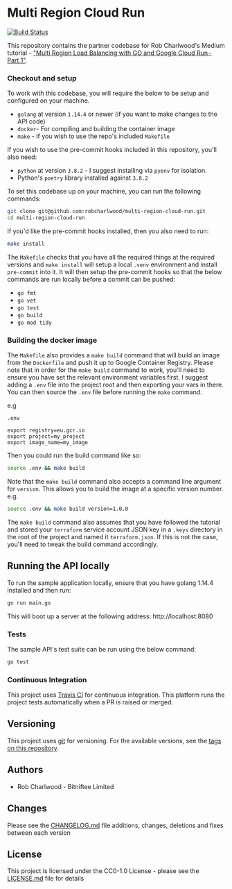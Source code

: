 # Multi Region Cloud Run
[![Build Status](https://travis-ci.org/robcharlwood/multi-region-cloud-run.svg?branch=master)](https://travis-ci.org/robcharlwood/multi-region-cloud-run/)

This repository contains the partner codebase for Rob Charlwood's Medium tutorial - ["Multi Region Load Balancing with GO and Google Cloud Run - Part 1"](https://medium.com/@bitniftee/multi-region-load-balancing-with-go-and-google-cloud-run-part-1-c2a2e39ce022).

### Checkout and setup
To work with this codebase, you will require the below to be setup and configured on your machine.

* ``golang`` at version ``1.14.4`` or newer (if you want to make changes to the API code)
* ``docker``- For compiling and building the container image
* ``make`` - If you wish to use the repo's included ``Makefile``

If you wish to use the pre-commit hooks included in this repository, you'll also need:
* ``python`` at version ``3.8.2`` - I suggest installing via ``pyenv`` for isolation.
* Python's ``poetry`` library installed against ``3.8.2``

To set this codebase up on your machine, you can run the following commands:

```bash
git clone git@github.com:robcharlwood/multi-region-cloud-run.git
cd multi-region-cloud-run
```

If you'd like the pre-commit hooks installed, then you also need to run:

```bash
make install
```

The ``Makefile`` checks that you have all the required things at the required versions and ``make install`` will setup a local ``.venv`` environment and install ``pre-commit`` into it.
It will then setup the pre-commit hooks so that the below commands are run locally before a commit can be pushed:

* ``go fmt``
* ``go vet``
* ``go test``
* ``go build``
* ``go mod tidy``

### Building the docker image

The ``Makefile`` also provides a ``make build`` command that will build an image from the ``Dockerfile`` and push it up to Google Container Registry.
Please note that in order for the ``make build`` command to work, you'll need to ensure you have set the relevant environment variables first.
I suggest adding a ``.env`` file into the project root and then exporting your vars in there. You can then source the ``.env`` file before running the ``make`` command.

e.g

``.env``
```shell
export registry=eu.gcr.io
export project=my_project
export image_name=my_image
```

Then you could run the build command like so:

```bash
source .env && make build
```

Note that the ``make build`` command also accepts a command line argument for ``version``. This allows you to build the image at a specific version number. e.g.

```bash
source .env && make build version=1.0.0
```

The ``make build`` command also assumes that you have followed the tutorial and stored your ``terraform`` service account JSON key in a ``.keys`` directory
in the root of the project and named it ``terraform.json``. If this is not the case, you'll need to tweak the build command accordingly.

## Running the API locally
To run the sample application locally, ensure that you have golang 1.14.4 installed and then run:

```bash
go run main.go
```

This will boot up a server at the following address: http://localhost:8080

### Tests
The sample API's test suite can be run using the below command:

``` bash
go test
```

### Continuous Integration

This project uses [Travis CI](http://travis-ci.org/) for continuous integration. This platform runs the project tests automatically when a PR is raised or merged.

## Versioning

This project uses [git](https://git-scm.com/) for versioning. For the available versions,
see the [tags on this repository](https://github.com/robcharlwood/multi-region-cloud-run/tags).

## Authors

* Rob Charlwood - Bitniftee Limited

## Changes

Please see the [CHANGELOG.md](https://github.com/robcharlwood/multi-region-cloud-run/blob/master/CHANGELOG.md) file additions, changes, deletions and fixes between each version

## License

This project is licensed under the CC0-1.0 License - please see the [LICENSE.md](https://github.com/robcharlwood/multi-region-cloud-run/blob/master/LICENSE) file for details
